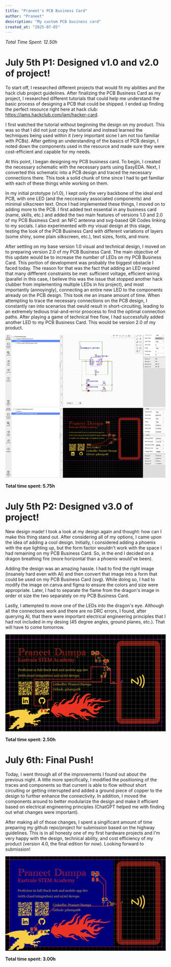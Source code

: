 ```yaml
---
title: "Praneet's PCB Business Card"
author: "Praneet"
description: "My custom PCB business card"
created_at: "2025-07-05"
---
```

<em>Total Time Spent: 12.50h</em>

# July 5th P1: Designed v1.0 and v2.0 of project!

To start off, I researched different projects that would fit my abilities and the hack club project guidelines. After finalizing the PCB Business Card as my project, I researched different tutorials that could help me understand the basic process of designing a PCB that could be shipped. I ended up finding the perfect resource right here at hack club: https://jams.hackclub.com/jam/hacker-card.

I first watched the tutorial without beginning the design on my product. This was so that I did not just copy the tutorial and instead learned the techniques being used within it (very important sicne I am not too familiar with PCBs). After getting an understanding of the basics of PCB design, I noted down the components used in the resource and made sure they were cost-efficient and capable for my needs.

At this point, I began designing my PCB business card. To begin, I created the necessary schematic with the necessary parts using EasyEDA. Next, I converted this schematic into a PCB design and traced the necessary connections there. This took a solid chunk of time since I had to get familiar with each of these things while working on them. 

In my initial prototype (v1.0), I kept only the very backbone of the ideal end PCB, with one LED (and the neccessary associated components) and minimal silkscreen text. Once I had implemented these things, I moved on to adding more to the PCB. I first added text essential in any business card (name, skills, etc.) and added the two main features of versions 1.0 and 2.0 of my PCB Business Card: an NFC antenna and svg-based QR Codes linking to my socials. I also experimented with my visual design at this stage, testing the look of the PCB Business Card with different variations of layers (some shiny, some plain silkscreen, etc.), text sizes, fonts, and more.

After settling on my base version 1.0 visual and technical design, I moved on to preparing version 2.0 of my PCB Business Card. The main objective of this update would be to increase the number of LEDs on my PCB Business Card. This portion of development was probably the biggest obstacle I faced today. The reason for that was the fact that adding an LED required that many diffferent constraints be met: sufficient voltage, efficient wiring (parallel in this case, I believe this was the issue that stopped another hack clubber from implementing multiple LEDs in his project), and most importantly (annoyingly), connecting an entire new LED to the components already on the PCB design. This took me an insane amount of time. When attempting to trace the necessary connections on the PCB design, I constantly ran into scenarios that owuld result in short-circuiting, leading to an extremely tedious trial-and-error proocess to find the optimal connection paths. After playing a game of technical free flow, I had successfully added another LED to my PCB Business Card. This would be version 2.0 of my product.

![v2.0_schematic](https://github.com/pdumpa08/PCB-Business-Card/blob/main/img/v2.0_schematic.png?raw=true)
![v2.0_2d](https://github.com/pdumpa08/PCB-Business-Card/blob/main/img/v2.0_2d.png?raw=true)

**Total time spent: 5.75h**

# July 5th P2: Designed v3.0 of project!

New design made! I took a look at my design again and thought: how can I make this thing stand out. After considering all of my options, I came upon the idea of adding a cool design. Initially, I considered adding a phoenix with the eye lighting up, but the form factor wouldn't work with the space I had remaining on my PCB Business Card. So, in the end I decided on a dragon breathing fire (more horizontal than a phoenix would've been).

Adding the design was an amazing hassle. I had to find the right image (insanely hard even with AI) and then convert that image into a form that could be used on my PCB Business Card (svg). While doing so, I had to modify the image on canva and figma to ensure the colors and size were appropriate. Later, I had to separate the flame from the dragon's image in order ot size the two separately on my PCB Business Card.

Lastly, I attempted to move one of the LEDs into the dragon's eye. Although all the connections work and there are no DRC errors, I found, after querying AI, that there were important electrical engineering principles that I had not included in my desing (45 degree angles, ground planes, etc.). That will have to come tomorrow.

![v3.0_2d](https://github.com/pdumpa08/PCB-Business-Card/blob/main/img/v3.0_2d.png?raw=true)

**Total time spent: 2.50h**

# July 6th: Final Push!

Today, I went through all of the improvements I found out about the previous night. A little more specifically, I modified the positioning of the traces and components so that current is able to flow without short circuiting or getting interrupted and added a ground piece of copper to the design to further enhance the connectivity. In addition, I moved the components around to better modularize the design and make it efficient based on electrical engineering principles (ChatGPT helped me with finding out what changes were important).

After making all of those changes, I spent a singificant amount of time preparing my github repo/project for submission based on the highway guidelines. This is in all honesty one of my first hardware projects and I'm very happy with the design, technical ability, and cost efficiency of my product (version 4.0, the final edition for now). Looking forward to submission!

![v4.0_2d](https://github.com/pdumpa08/PCB-Business-Card/blob/main/img/v4.0_2d.png?raw=true)

**Total time spent: 3.00h**